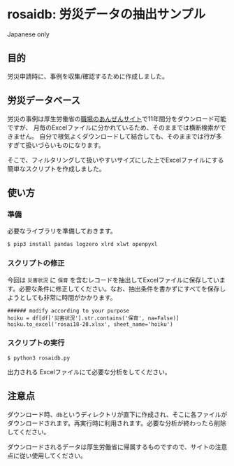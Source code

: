 # rosaidb: 労災データの抽出サンプル
Japanese only

## 目的
労災申請時に、事例を収集/確認するために作成しました。

## 労災データベース
労災の事例は厚生労働省の[職場のあんぜんサイト](http://anzeninfo.mhlw.go.jp/anzen_pgm/SHISYO_FND.aspx)で11年間分をダウンロード可能ですが、
月毎のExcelファイルに分かれているため、そのままでは横断検索ができません。
自分で根気よくダウンロードして結合しても、そのままでは行が多すぎて扱いづらいものになります。

そこで、フィルタリングして扱いやすいサイズにした上でExcelファイルにする簡単なスクリプトを作成しました。

## 使い方
### 準備
必要なライブラリを準備しておきます。

```
$ pip3 install pandas logzero xlrd xlwt openpyxl
```

### スクリプトの修正
今回は `災害状況` に `保育` を含むレコードを抽出してExcelファイルに保存しています。必要な条件に修正してください。なお、抽出条件を書かずにすべてを保存しようとしても非常に時間がかかります。

```
###### modify according to your purpose 
hoiku = df[df['災害状況'].str.contains('保育', na=False)]
hoiku.to_excel('rosai18-28.xlsx', sheet_name='hoiku')
```

### スクリプトの実行
```
$ python3 rosaidb.py
```
出力される Excelファイルにて必要な分析をしてください。

## 注意点
ダウンロード時、`db`というディレクトリが直下に作成され、そこに各ファイルがダウンロードされます。再実行時に利用されます。必要な分析が終わったら削除してください。

ダウンロードされるデータは厚生労働省に帰属するものですので、サイトの注意点に従い使用してください。
